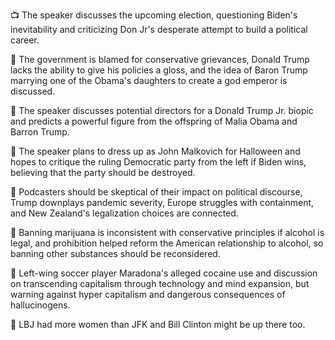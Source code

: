 📺 The speaker discusses the upcoming election, questioning Biden's inevitability and criticizing Don Jr's desperate attempt to build a political career.

🤔 The government is blamed for conservative grievances, Donald Trump lacks the ability to give his policies a gloss, and the idea of Baron Trump marrying one of the Obama's daughters to create a god emperor is discussed.

🎥 The speaker discusses potential directors for a Donald Trump Jr. biopic and predicts a powerful figure from the offspring of Malia Obama and Barron Trump.

📝 The speaker plans to dress up as John Malkovich for Halloween and hopes to critique the ruling Democratic party from the left if Biden wins, believing that the party should be destroyed.

🤔 Podcasters should be skeptical of their impact on political discourse, Trump downplays pandemic severity, Europe struggles with containment, and New Zealand's legalization choices are connected.

🤔 Banning marijuana is inconsistent with conservative principles if alcohol is legal, and prohibition helped reform the American relationship to alcohol, so banning other substances should be reconsidered.

🤔 Left-wing soccer player Maradona's alleged cocaine use and discussion on transcending capitalism through technology and mind expansion, but warning against hyper capitalism and dangerous consequences of hallucinogens.

👋 LBJ had more women than JFK and Bill Clinton might be up there too.

